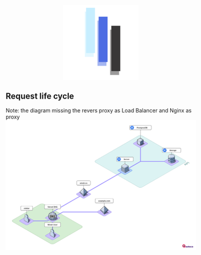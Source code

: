 <div style='display:flex;align-items;center;justify-content:center;'>
<img src="./assets/logo.svg" alt="drawing" style="width:200px;"/>
</div>

## Request life cycle

Note: the diagram missing the revers proxy as Load Balancer and Nginx as proxy
![Request Life Cycle](/assets/request-flow.png "Request Life Cycle")
